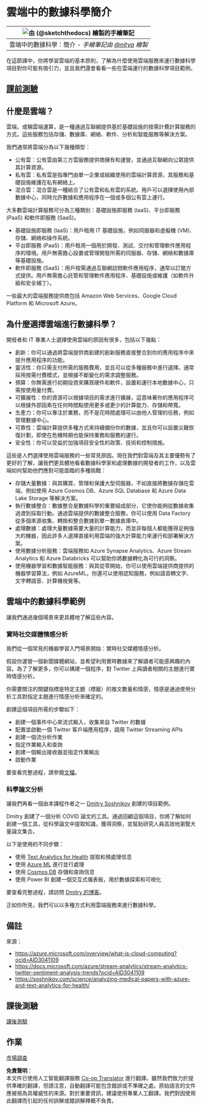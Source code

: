 <!--
CO_OP_TRANSLATOR_METADATA:
{
  "original_hash": "408c55cab2880daa4e78616308bd5db7",
  "translation_date": "2025-08-24T13:06:17+00:00",
  "source_file": "5-Data-Science-In-Cloud/17-Introduction/README.md",
  "language_code": "hk"
}
-->
# 雲端中的數據科學簡介

|![ 由 [(@sketchthedocs)](https://sketchthedocs.dev) 繪製的手繪筆記 ](../../sketchnotes/17-DataScience-Cloud.png)|
|:---:|
| 雲端中的數據科學：簡介 - _手繪筆記由 [@nitya](https://twitter.com/nitya) 繪製_ |

在這節課中，你將學習雲端的基本原則，了解為什麼使用雲端服務來運行數據科學項目對你可能有吸引力，並且我們還會看看一些在雲端運行的數據科學項目範例。

## [課前測驗](https://purple-hill-04aebfb03.1.azurestaticapps.net/quiz/32)

## 什麼是雲端？

雲端，或稱雲端運算，是一種通過互聯網提供基於基礎設施的按需計費計算服務的方式。這些服務包括存儲、數據庫、網絡、軟件、分析和智能服務等解決方案。

我們通常將雲端分為以下幾種類型：

* 公有雲：公有雲由第三方雲服務提供商擁有和運營，並通過互聯網向公眾提供其計算資源。
* 私有雲：私有雲是指專門由單一企業或組織使用的雲端計算資源，其服務和基礎設施維護在私有網絡上。
* 混合雲：混合雲是一種結合了公有雲和私有雲的系統。用戶可以選擇使用內部數據中心，同時允許數據和應用程序在一個或多個公有雲上運行。

大多數雲端計算服務可分為三種類別：基礎設施即服務 (IaaS)、平台即服務 (PaaS) 和軟件即服務 (SaaS)。

* 基礎設施即服務 (IaaS)：用戶租用 IT 基礎設施，例如伺服器和虛擬機 (VM)、存儲、網絡和操作系統。
* 平台即服務 (PaaS)：用戶租用一個用於開發、測試、交付和管理軟件應用程序的環境。用戶無需擔心設置或管理開發所需的伺服器、存儲、網絡和數據庫等基礎設施。
* 軟件即服務 (SaaS)：用戶按需通過互聯網訪問軟件應用程序，通常以訂閱方式提供。用戶無需擔心託管和管理軟件應用程序、基礎設施或維護（如軟件升級和安全補丁）。

一些最大的雲端服務提供商包括 Amazon Web Services、Google Cloud Platform 和 Microsoft Azure。

## 為什麼選擇雲端進行數據科學？

開發者和 IT 專業人士選擇使用雲端的原因有很多，包括以下幾點：

* 創新：你可以通過將雲端提供商創建的創新服務直接整合到你的應用程序中來提升應用程序的功能。
* 靈活性：你只需支付所需的服務費用，並且可以從多種服務中進行選擇。通常採用按需付費模式，並根據不斷變化的需求調整服務。
* 預算：你無需進行初期投資來購買硬件和軟件，設置和運行本地數據中心，只需按使用量付費。
* 可擴展性：你的資源可以根據項目的需求進行擴展，這意味著你的應用程序可以根據外部因素在任何時間點使用更多或更少的計算能力、存儲和帶寬。
* 生產力：你可以專注於業務，而不是花時間處理可以由他人管理的任務，例如管理數據中心。
* 可靠性：雲端計算提供多種方式來持續備份你的數據，並且你可以設置災難恢復計劃，即使在危機時期也能保持業務和服務的運行。
* 安全性：你可以受益於加強項目安全性的政策、技術和控制措施。

這些是人們選擇使用雲端服務的一些常見原因。現在我們對雲端及其主要優勢有了更好的了解，讓我們更具體地看看數據科學家和處理數據的開發者的工作，以及雲端如何幫助他們應對可能面臨的多種挑戰：

* 存儲大量數據：與其購買、管理和保護大型伺服器，不如直接將數據存儲在雲端，例如使用 Azure Cosmos DB、Azure SQL Database 和 Azure Data Lake Storage 等解決方案。
* 執行數據整合：數據整合是數據科學的重要組成部分，它使你能夠從數據收集過渡到採取行動。通過雲端提供的數據整合服務，你可以使用 Data Factory 從多個來源收集、轉換和整合數據到單一數據倉庫中。
* 處理數據：處理大量數據需要大量的計算能力，而並非每個人都能獲得足夠強大的機器，因此許多人選擇直接利用雲端的強大計算能力來運行和部署解決方案。
* 使用數據分析服務：雲端服務如 Azure Synapse Analytics、Azure Stream Analytics 和 Azure Databricks 可以幫助你將數據轉化為可行的洞察。
* 使用機器學習和數據智能服務：與其從零開始，你可以使用雲端提供商提供的機器學習算法，例如 AzureML。你還可以使用認知服務，例如語音轉文字、文字轉語音、計算機視覺等。

## 雲端中的數據科學範例

讓我們通過幾個場景來更具體地了解這些內容。

### 實時社交媒體情感分析

我們從一個常見的機器學習入門場景開始：實時社交媒體情感分析。

假設你運營一個新聞媒體網站，並希望利用實時數據來了解讀者可能感興趣的內容。為了了解更多，你可以構建一個程序，對 Twitter 上與讀者相關的主題進行實時情感分析。

你需要關注的關鍵指標是特定主題（標籤）的推文數量和情感，情感是通過使用分析工具對指定主題進行情感分析來確定的。

創建這個項目所需的步驟如下：

* 創建一個事件中心來流式輸入，收集來自 Twitter 的數據
* 配置並啟動一個 Twitter 客戶端應用程序，調用 Twitter Streaming APIs
* 創建一個流分析作業
* 指定作業輸入和查詢
* 創建一個輸出接收器並指定作業輸出
* 啟動作業

要查看完整過程，請參閱[文檔](https://docs.microsoft.com/azure/stream-analytics/stream-analytics-twitter-sentiment-analysis-trends?WT.mc_id=academic-77958-bethanycheum&ocid=AID30411099)。

### 科學論文分析

讓我們再看一個由本課程作者之一 [Dmitry Soshnikov](http://soshnikov.com) 創建的項目範例。

Dmitry 創建了一個分析 COVID 論文的工具。通過回顧這個項目，你將了解如何創建一個工具，從科學論文中提取知識，獲得洞察，並幫助研究人員高效地瀏覽大量論文集合。

以下是使用的不同步驟：

* 使用 [Text Analytics for Health](https://docs.microsoft.com/azure/cognitive-services/text-analytics/how-tos/text-analytics-for-health?WT.mc_id=academic-77958-bethanycheum&ocid=AID3041109) 提取和預處理信息
* 使用 [Azure ML](https://azure.microsoft.com/services/machine-learning?WT.mc_id=academic-77958-bethanycheum&ocid=AID3041109) 進行並行處理
* 使用 [Cosmos DB](https://azure.microsoft.com/services/cosmos-db?WT.mc_id=academic-77958-bethanycheum&ocid=AID3041109) 存儲和查詢信息
* 使用 Power BI 創建一個交互式儀表板，用於數據探索和可視化

要查看完整過程，請訪問 [Dmitry 的博客](https://soshnikov.com/science/analyzing-medical-papers-with-azure-and-text-analytics-for-health/)。

正如你所見，我們可以以多種方式利用雲端服務來進行數據科學。

## 備註

來源：
* https://azure.microsoft.com/overview/what-is-cloud-computing?ocid=AID3041109  
* https://docs.microsoft.com/azure/stream-analytics/stream-analytics-twitter-sentiment-analysis-trends?ocid=AID3041109  
* https://soshnikov.com/science/analyzing-medical-papers-with-azure-and-text-analytics-for-health/  

## 課後測驗

[課後測驗](https://purple-hill-04aebfb03.1.azurestaticapps.net/quiz/33)

## 作業

[市場調查](assignment.md)

**免責聲明**：  
本文件已使用人工智能翻譯服務 [Co-op Translator](https://github.com/Azure/co-op-translator) 進行翻譯。雖然我們致力於提供準確的翻譯，但請注意，自動翻譯可能包含錯誤或不準確之處。原始語言的文件應被視為具權威性的來源。對於重要資訊，建議使用專業人工翻譯。我們對因使用此翻譯而引起的任何誤解或錯誤解釋概不負責。
